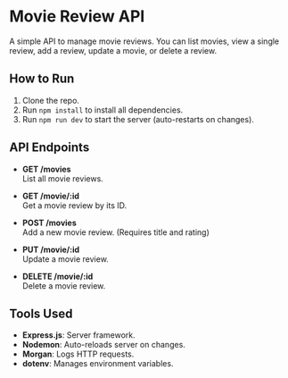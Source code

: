 # Movie Review API

A simple API to manage movie reviews. You can list movies, view a single review, add a review, update a movie, or delete a review.

## How to Run

1. Clone the repo.
2. Run `npm install` to install all dependencies.
3. Run `npm run dev` to start the server (auto-restarts on changes).

## API Endpoints

- **GET /movies**  
  List all movie reviews.

- **GET /movie/:id**  
  Get a movie review by its ID.

- **POST /movies**  
  Add a new movie review. (Requires title and rating)

- **PUT /movie/:id**  
  Update a movie review.

- **DELETE /movie/:id**  
  Delete a movie review.

## Tools Used

- **Express.js**: Server framework.
- **Nodemon**: Auto-reloads server on changes.
- **Morgan**: Logs HTTP requests.
- **dotenv**: Manages environment variables.
